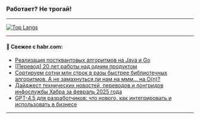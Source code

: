 ### Работает? Не трогай!

---
<!--
#### 🛠️ Technical stack:

![Java](https://img.shields.io/badge/Java-informational?logo=Oracle&style=flat&logoColor=white&color=FF4500)
![Kotlin](https://img.shields.io/badge/Kotlin-informational?logo=Kotlin&style=flat&logoColor=white&color=774D97)
![TS](https://img.shields.io/badge/TypeScript-informational?logo=typeScript&style=flat&logoColor=black&color=017acc)
![Python](https://img.shields.io/badge/Python-informational?logo=Python&style=flat&logoColor=black&color=ffdd54) <br>
![Spring](https://img.shields.io/badge/Spring-informational?logo=Spring&style=flat&logoColor=white&color=6DB33F) 
![SpringBoot](https://img.shields.io/badge/SpringBoot-informational?logo=SpringBoot&style=flat&logoColor=white&color=6DB33F)
![Nest](https://img.shields.io/badge/NestJS-informational?logo=NestJS&style=flat&logoColor=white&color=E0234E) 
![NodeJS](https://img.shields.io/badge/NodeJS-informational?logo=node.js&style=flat&logoColor=white&color=70A760)<br>
![PostgreSQL](https://img.shields.io/badge/PostgreSQL-informational?logo=PostgreSQL&style=flat&logoColor=white&color=DAA520)
![MongoDB](https://img.shields.io/badge/MongoDB-informational?logo=MongoDB&style=flat&logoColor=white&color=870000)
![Apache](https://img.shields.io/badge/Apache-informational?logo=apache&style=flat&logoColor=white&color=f74e28)

___ 
-->

<!--- #### 🛠️ : --->

[![Top Langs](https://github-readme-stats-82jvfl3w3-advtsettinggmailcoms-projects.vercel.app/api/top-langs/?username=zloylis&langs_count=10&hide_title=true&title_color=e6edf3&size_weight=0.5&count_weight=0.5&layout=compact&hide_progress=true&hide_border=true&theme=dracula)](https://github.com/zloylis)

<!---


####  :octocat:&nbsp;&nbsp; Статистика:

![GitHub stats](https://github-readme-stats-u2qms2cxw-advtsettinggmailcoms-projects.vercel.app/api?username=zloylis&show_icons=true&hide_border=true&theme=dracula&title_color=e6edf3&include_all_commits=true&count_private=true&hide_rank=false&hide_title=true&rank_icon=github)
-->
---

#### 💬 Свежее с habr.com:

<!-- BLOG-POST-LIST:START -->
- [Реализация постквантовых алгоритмов на Java и Go](https://habr.com/ru/companies/globalsign/articles/887178/?utm_source=habrahabr&utm_medium=rss&utm_campaign=887178)
- [[Перевод] 20 лет работы над одним продуктом](https://habr.com/ru/companies/ruvds/articles/886284/?utm_source=habrahabr&utm_medium=rss&utm_campaign=886284)
- [Сортируем сотни млн строк в разы быстрее библиотечных алгоритмов. А не замахнуться ли нам на ммм… на O&lpar;n&rpar;?](https://habr.com/ru/companies/alfa/articles/887064/?utm_source=habrahabr&utm_medium=rss&utm_campaign=887064)
- [Дайджест технических новостей, переводов и лонгридов инфослужбы Хабра за февраль 2025 года](https://habr.com/ru/articles/887044/?utm_source=habrahabr&utm_medium=rss&utm_campaign=887044)
- [GPT-4.5 для разработчиков: что нового, как интегрировать и использовать в бизнесе](https://habr.com/ru/articles/887032/?utm_source=habrahabr&utm_medium=rss&utm_campaign=887032)
<!-- BLOG-POST-LIST:END -->

---
